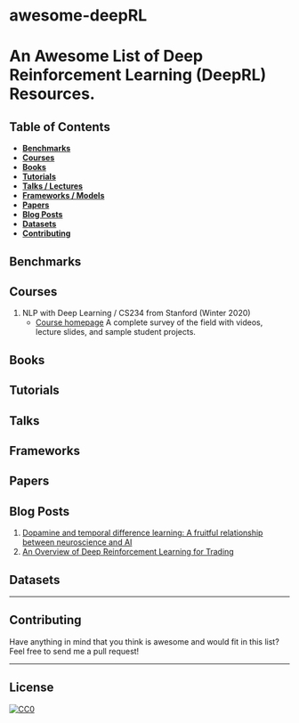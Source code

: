 # awesome-deepRL
An Awesome List of Deep Reinforcement Learning (DeepRL) Resources.
====

Table of Contents
----
- __[Benchmarks](#Benchmarks)__
- __[Courses](#courses)__
- __[Books](#books)__
- __[Tutorials](#tutorials)__
- __[Talks / Lectures](#talks)__
- __[Frameworks / Models](#frameworks)__
- __[Papers](#papers)__
- __[Blog Posts](#blog-posts)__
- __[Datasets](#datasets)__
- __[Contributing](#contributing)__


Benchmarks
----
Courses
----
1. NLP with Deep Learning / CS234 from Stanford (Winter 2020)
	- [Course homepage](http://web.stanford.edu/class/cs234/index.html) A complete survey of the field with videos, lecture slides, and sample student projects.

Books
-----


Tutorials
-----

Talks
----

Frameworks
----

Papers
----


Blog Posts
----
1. [Dopamine and temporal difference learning: A fruitful relationship between neuroscience and AI](https://deepmind.com/blog/article/Dopamine-and-temporal-difference-learning-A-fruitful-relationship-between-neuroscience-and-AI)
2. [An Overview of Deep Reinforcement Learning for Trading](https://www.mlq.ai/deep-reinforcement-learning-for-trading/)

Datasets
----

-----
Contributing
----
Have anything in mind that you think is awesome and would fit in this list? Feel free to send me a pull request!

-----
License
----
[![CC0](http://i.creativecommons.org/p/zero/1.0/88x31.png)](http://creativecommons.org/publicdomain/zero/1.0/)

